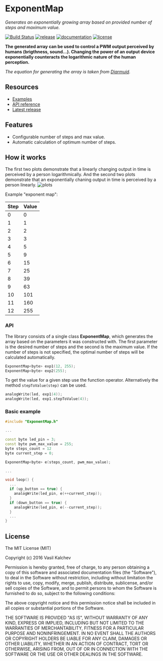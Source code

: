 ExponentMap
===========

*Generates an exponentially growing array based on provided number of steps and maximum value.*

[![Build Status](https://travis-ci.org/VasilKalchev/ExponentMap.svg?branch=master)](https://travis-ci.org/VasilKalchev/ExponentMap)
[![release](https://img.shields.io/badge/release-1.1.0-yellow.svg)](https://github.com/VasilKalchev/ExponentMap/releases)
[![documentation](https://img.shields.io/badge/docs-doxygen-green.svg)](https://vasilkalchev.github.io/ExponentMap/doc/Doxygen/html/index.html)
[![license](https://img.shields.io/github/license/mashape/apistatus.svg?maxAge=2592000)](https://opensource.org/licenses/mit-license.php)

**The generated array can be used to control a PWM output perceived by humans (brigthness, sound...). Changing the power of an output device exponentially counteracts the logarithmic nature of the human perception.**

*The equation for generating the array is taken from [Diarmuid][diarmuid].*


Resources
---------
 - [Examples][examples]
 - [API reference][doxygen classes]
 - [Latest release][latest release]

Features
--------
 - Configurable number of steps and max value.
 - Automatic calculation of optimum number of steps.

How it works
------------
The first two plots demonstrate that a linearly changing output in time is perceived by a person logarithmically. And the second two plots demonstrate that an exponentially chaning output in time is perceived by a person linearly.
![plots](https://raw.githubusercontent.com/VasilKalchev/ExponentMap/master/doc/Images/plots.png)

Example "exponent map":

| Step   | Value  |
| ------ |--------|
| 0      | 0      |
| 1      | 1      |
| 2      | 2      |
| 3      | 3      |
| 4      | 5      |
| 5      | 9      |
| 6      | 15     |
| 7      | 25     |
| 8      | 39     |
| 9      | 63     |
| 10     | 101    |
| 11     | 160    |
| 12     | 255    |


### API
The library consists of a single class **ExponentMap**, which generates the array based on the parameters it was constructed with. The first parameter is the desired number of steps and the second is the maximum value. If the number of steps is not specified, the optimal number of steps will be calculated automatically.
```c++
ExponentMap<byte> exp1(12, 255);
ExponentMap<byte> exp2(255);
```


To get the value for a given step use the function operator. Alternatively the method `stepToValue(step)` can be used.
```c++
analogWrite(led, exp1(4));
analogWrite(led, exp1.stepToValue(4));
```


### Basic example
```c++
#include "ExponentMap.h"

...

const byte led_pin = 3;
const byte pwm_max_value = 255;
byte steps_count = 12
byte current_step = 0;

ExponentMap<byte> e(steps_count, pwm_max_value);

...

void loop() {
  ...
  if (up_button == true) {
    analogWrite(led_pin, e(++current_step));
  }
  if (down_button == true) {
    analogWrite(led_pin, e(--current_step));
  }
  ...
}
```


License
-------
The MIT License (MIT)

Copyright (c) 2016 Vasil Kalchev

Permission is hereby granted, free of charge, to any person obtaining a copy
of this software and associated documentation files (the "Software"), to deal
in the Software without restriction, including without limitation the rights
to use, copy, modify, merge, publish, distribute, sublicense, and/or sell
copies of the Software, and to permit persons to whom the Software is
furnished to do so, subject to the following conditions:

The above copyright notice and this permission notice shall be included in all
copies or substantial portions of the Software.

THE SOFTWARE IS PROVIDED "AS IS", WITHOUT WARRANTY OF ANY KIND, EXPRESS OR
IMPLIED, INCLUDING BUT NOT LIMITED TO THE WARRANTIES OF MERCHANTABILITY,
FITNESS FOR A PARTICULAR PURPOSE AND NONINFRINGEMENT. IN NO EVENT SHALL THE
AUTHORS OR COPYRIGHT HOLDERS BE LIABLE FOR ANY CLAIM, DAMAGES OR OTHER
LIABILITY, WHETHER IN AN ACTION OF CONTRACT, TORT OR OTHERWISE, ARISING FROM,
OUT OF OR IN CONNECTION WITH THE SOFTWARE OR THE USE OR OTHER DEALINGS IN THE
SOFTWARE.

[doxygen]: https://vasilkalchev.github.io/ExponentMap/doc/Doxygen/html/index.html
[examples]: https://github.com/VasilKalchev/ExponentMap/tree/master/examples
[doxygen classes]: https://vasilkalchev.github.io/ExponentMap/doc/Doxygen/html/annotated.html
[latest release]: https://github.com/VasilKalchev/ExponentMap/releases/latest
[diarmuid]: https://diarmuid.ie/blog/pwm-exponential-led-fading-on-arduino-or-other-platforms/
[wiki]: 404

